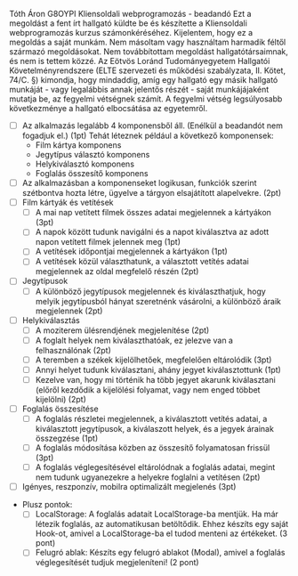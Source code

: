 Tóth Áron
G8OYPI
Kliensoldali webprogramozás - beadandó
Ezt a megoldást a fent írt hallgató küldte be és készítette a Kliensoldali webprogramozás kurzus számonkéréséhez.
Kijelentem, hogy ez a megoldás a saját munkám. Nem másoltam vagy használtam harmadik féltől
származó megoldásokat. Nem továbbítottam megoldást hallgatótársaimnak, és nem is tettem közzé.
Az Eötvös Loránd Tudományegyetem Hallgatói Követelményrendszere
(ELTE szervezeti és működési szabályzata, II. Kötet, 74/C. §) kimondja, hogy mindaddig,
amíg egy hallgató egy másik hallgató munkáját - vagy legalábbis annak jelentős részét -
saját munkájájaként mutatja be, az fegyelmi vétségnek számít.
A fegyelmi vétség legsúlyosabb következménye a hallgató elbocsátása az egyetemről.

-[ ] Az alkalmazás legalább 4 komponensből áll. (Enélkül a beadandót nem fogadjuk el.) (1pt)
Tehát léteznek például a következő komponensek:  
  - Film kártya komponens
  - Jegytípus választó komponens
  - Helykiválasztó komponens
  - Foglalás összesítő komponens
-[ ] Az alkalmazásban a komponenseket logikusan, funkciók szerint szétbontva hozta létre, ügyelve a tárgyon elsajátított alapelvekre. (2pt)
-[ ] Film kártyák és vetítések
  -[ ] A mai nap vetített filmek összes adatai megjelennek a kártyákon (3pt)
  -[ ] A napok között tudunk navigálni és a napot kiválasztva az adott napon vetített filmek jelennek meg (1pt)
  -[ ] A vetítések időpontjai megjelennek a kártyákon (1pt)
  -[ ] A vetítések közül választhatunk, a választott vetítés adatai megjelennek az oldal megfelelő részén (2pt)
-[ ] Jegytípusok
  -[ ] A különböző jegytípusok megjelennek és kiválaszthatjuk, hogy melyik jegytípusból hányat szeretnénk vásárolni, a különböző áraik megjelennek (2pt)
-[ ] Helykiválasztás
  -[ ] A moziterem ülésrendjének megjelenítése (2pt)
  -[ ] A foglalt helyek nem kiválaszthatóak, ez jelezve van a felhasználónak (2pt)
  -[ ] A teremben a székek kijelölhetőek, megfelelően eltárolódik (3pt)
  -[ ] Annyi helyet tudunk kiválasztani, ahány jegyet kiválasztottunk (1pt)
  -[ ] Kezelve van, hogy mi történik ha több jegyet akarunk kiválasztani (előről kezdődik a kijelölési folyamat, vagy nem enged többet kijelölni) (2pt)
-[ ] Foglalás összesítése
  -[ ] A foglalás részletei megjelennek, a kiválasztott vetítés adatai, a kiválasztott jegytípusok, a kiválaszott helyek, és a jegyek árainak összegzése (1pt)
  -[ ] A foglalás módosítása közben az összesítő folyamatosan frissül (3pt)
  -[ ] A foglalás véglegesítésével eltárolódnak a foglalás adatai, megint nem tudunk ugyanezekre a helyekre foglalni a vetítésen (2pt)
-[ ] Igényes, reszponzív, mobilra optimalizált megjelenés (3pt)

- Plusz pontok:
  -[ ] LocalStorage: A foglalás adatait LocalStorage-ba mentjük. Ha már létezik foglalás, az automatikusan betöltődik. Ehhez készíts egy saját Hook-ot, amivel a LocalStorage-ba el tudod menteni az értékeket. (3 pont)
  -[ ] Felugró ablak: Készíts egy felugró ablakot (Modal), amivel a foglalás véglegesítését tudjuk megjeleníteni! (2 pont)